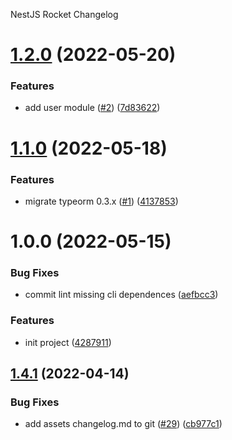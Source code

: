 NestJS Rocket Changelog

# [1.2.0](https://github.com/Notekunn/flex-library-backend/compare/v1.1.0...v1.2.0) (2022-05-20)


### Features

* add user module ([#2](https://github.com/Notekunn/flex-library-backend/issues/2)) ([7d83622](https://github.com/Notekunn/flex-library-backend/commit/7d83622f5cc01bdedf39c8fe318f8dce82bd9d29))

# [1.1.0](https://github.com/Notekunn/flex-library-backend/compare/v1.0.0...v1.1.0) (2022-05-18)


### Features

* migrate typeorm 0.3.x ([#1](https://github.com/Notekunn/flex-library-backend/issues/1)) ([4137853](https://github.com/Notekunn/flex-library-backend/commit/41378533575cda41c9772a781d2ca7dd205ad9e2))

# 1.0.0 (2022-05-15)


### Bug Fixes

* commit lint missing cli dependences ([aefbcc3](https://github.com/Notekunn/flex-library-backend/commit/aefbcc3fee20a6113a010624f13c13a1fbbf9320))


### Features

* init project ([4287911](https://github.com/Notekunn/flex-library-backend/commit/42879110834e990075ea187c00e0298a7fabda66))

## [1.4.1](https://github.com/ahiho/nestjs-rocket/compare/v1.4.0...v1.4.1) (2022-04-14)

### Bug Fixes

- add assets changelog.md to git ([#29](https://github.com/ahiho/nestjs-rocket/issues/29)) ([cb977c1](https://github.com/ahiho/nestjs-rocket/commit/cb977c10a709226ca7d310251e74c770bc11ad82))

